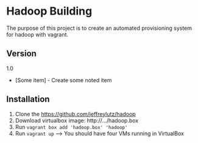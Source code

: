 Hadoop Building
===============

The purpose of this project is to create an automated provisioning system for hadoop with vagrant.

Version
-
1.0

* [Some item] - Create some noted item

Installation
-------------
1. Clone the https://github.com/jeffreylutz/hadoop
2. Download virtualbox image:  http://.../hadoop.box
3. Run `vagrant box add 'hadoop.box' 'hadoop'`
4. Run `vagrant up`  --> You should have four VMs running in VirtualBox

